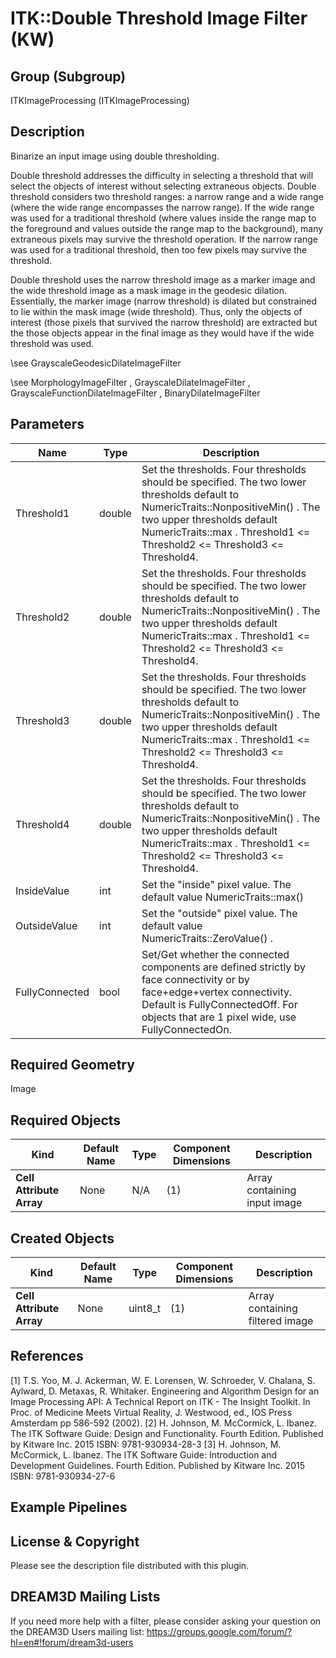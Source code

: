# ITK::Double Threshold Image Filter (KW) 


## Group (Subgroup) ##

ITKImageProcessing (ITKImageProcessing)

## Description ##

Binarize an input image using double thresholding.

Double threshold addresses the difficulty in selecting a threshold that will select the objects of interest without selecting extraneous objects. Double threshold considers two threshold ranges: a narrow range and a wide range (where the wide range encompasses the narrow range). If the wide range was used for a traditional threshold (where values inside the range map to the foreground and values outside the range map to the background), many extraneous pixels may survive the threshold operation. If the narrow range was used for a traditional threshold, then too few pixels may survive the threshold.

Double threshold uses the narrow threshold image as a marker image and the wide threshold image as a mask image in the geodesic dilation. Essentially, the marker image (narrow threshold) is dilated but constrained to lie within the mask image (wide threshold). Thus, only the objects of interest (those pixels that survived the narrow threshold) are extracted but the those objects appear in the final image as they would have if the wide threshold was used.

\see GrayscaleGeodesicDilateImageFilter

\see MorphologyImageFilter , GrayscaleDilateImageFilter , GrayscaleFunctionDilateImageFilter , BinaryDilateImageFilter

## Parameters ##

| Name | Type | Description |
|------|------|-------------|
| Threshold1 | double| Set the thresholds. Four thresholds should be specified. The two lower thresholds default to NumericTraits<InputPixelType>::NonpositiveMin() . The two upper thresholds default NumericTraits<InputPixelType>::max . Threshold1 <= Threshold2 <= Threshold3 <= Threshold4. |
| Threshold2 | double| Set the thresholds. Four thresholds should be specified. The two lower thresholds default to NumericTraits<InputPixelType>::NonpositiveMin() . The two upper thresholds default NumericTraits<InputPixelType>::max . Threshold1 <= Threshold2 <= Threshold3 <= Threshold4. |
| Threshold3 | double| Set the thresholds. Four thresholds should be specified. The two lower thresholds default to NumericTraits<InputPixelType>::NonpositiveMin() . The two upper thresholds default NumericTraits<InputPixelType>::max . Threshold1 <= Threshold2 <= Threshold3 <= Threshold4. |
| Threshold4 | double| Set the thresholds. Four thresholds should be specified. The two lower thresholds default to NumericTraits<InputPixelType>::NonpositiveMin() . The two upper thresholds default NumericTraits<InputPixelType>::max . Threshold1 <= Threshold2 <= Threshold3 <= Threshold4. |
| InsideValue | int| Set the "inside" pixel value. The default value NumericTraits<OutputPixelType>::max() |
| OutsideValue | int| Set the "outside" pixel value. The default value NumericTraits<OutputPixelType>::ZeroValue() . |
| FullyConnected | bool| Set/Get whether the connected components are defined strictly by face connectivity or by face+edge+vertex connectivity. Default is FullyConnectedOff. For objects that are 1 pixel wide, use FullyConnectedOn. |


## Required Geometry ##

Image

## Required Objects ##

| Kind | Default Name | Type | Component Dimensions | Description |
|------|--------------|------|----------------------|-------------|
| **Cell Attribute Array** | None | N/A | (1)  | Array containing input image

## Created Objects ##

| Kind | Default Name | Type | Component Dimensions | Description |
|------|--------------|------|----------------------|-------------|
| **Cell Attribute Array** | None | uint8_t | (1)  | Array containing filtered image

## References ##

[1] T.S. Yoo, M. J. Ackerman, W. E. Lorensen, W. Schroeder, V. Chalana, S. Aylward, D. Metaxas, R. Whitaker. Engineering and Algorithm Design for an Image Processing API: A Technical Report on ITK - The Insight Toolkit. In Proc. of Medicine Meets Virtual Reality, J. Westwood, ed., IOS Press Amsterdam pp 586-592 (2002). 
[2] H. Johnson, M. McCormick, L. Ibanez. The ITK Software Guide: Design and Functionality. Fourth Edition. Published by Kitware Inc. 2015 ISBN: 9781-930934-28-3
[3] H. Johnson, M. McCormick, L. Ibanez. The ITK Software Guide: Introduction and Development Guidelines. Fourth Edition. Published by Kitware Inc. 2015 ISBN: 9781-930934-27-6

## Example Pipelines ##



## License & Copyright ##

Please see the description file distributed with this plugin.

## DREAM3D Mailing Lists ##

If you need more help with a filter, please consider asking your question on the DREAM3D Users mailing list:
https://groups.google.com/forum/?hl=en#!forum/dream3d-users
